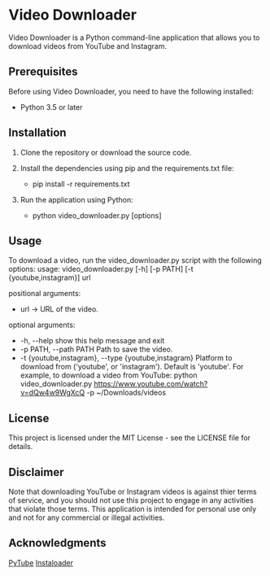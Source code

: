 # Video Downloader
Video Downloader is a Python command-line application that allows you to download videos from YouTube and Instagram.

## Prerequisites
Before using Video Downloader, you need to have the following installed:

* Python 3.5 or later

## Installation
1. Clone the repository or download the source code.

2. Install the dependencies using pip and the requirements.txt file:
    * pip install -r requirements.txt

3. Run the application using Python:
    * python video_downloader.py [options]

## Usage
To download a video, run the video_downloader.py script with the following options:
usage: video_downloader.py [-h] [-p PATH] [-t {youtube,instagram}] url

positional arguments:
  * url  -> URL of the video.

optional arguments:
  * -h, --help            show this help message and exit
  * -p PATH, --path PATH  Path to save the video.
  * -t {youtube,instagram}, --type {youtube,instagram}
                        Platform to download from ('youtube', or 'instagram').
                        Default is 'youtube'.
For example, to download a video from YouTube:
python video_downloader.py https://www.youtube.com/watch?v=dQw4w9WgXcQ -p ~/Downloads/videos

## License
This project is licensed under the MIT License - see the LICENSE file for details.

## Disclaimer
Note that downloading YouTube or Instagram videos is against thier terms of service, 
and you should not use this project to engage in any activities that violate those terms. 
This application is intended for personal use only and not for any commercial or illegal activities.

## Acknowledgments
[PyTube](https://pytube.io/en/latest/)
[Instaloader](https://instaloader.github.io/)

